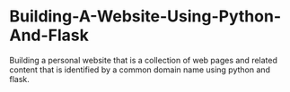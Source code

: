 # Building-A-Website-Using-Python-And-Flask
Building a personal website that is a collection of web pages and related content that is identified by a common domain name using python and flask.
